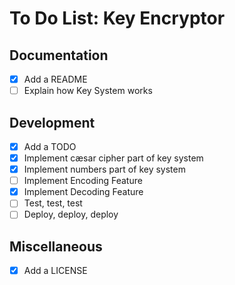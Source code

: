 # To Do List: Key Encryptor

## Documentation

- [x] Add a README
- [ ] Explain how Key System works

## Development

- [x] Add a TODO
- [x] Implement cæsar cipher part of key system
- [x] Implement numbers part of key system
- [ ] Implement Encoding Feature
- [x] Implement Decoding Feature
- [ ] Test, test, test
- [ ] Deploy, deploy, deploy

## Miscellaneous

- [x] Add a LICENSE

